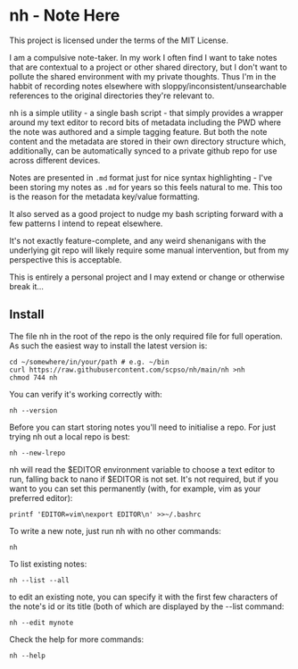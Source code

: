 # nh - Note Here

This project is licensed under the terms of the MIT License.

I am a compulsive note-taker. In my work I often find I want to take notes that
are contextual to a project or other shared directory, but I don't want to
pollute the shared environment with my private thoughts. Thus I'm in the
habbit of recording notes elsewhere with sloppy/inconsistent/unsearchable
references to the original directories they're relevant to.

nh is a simple utility - a single bash script - that simply provides a wrapper
around my text editor to record bits of metadata including the PWD where the
note was authored and a simple tagging feature. But both the note content and
the metadata are stored in their own directory structure which, additionally,
can be automatically synced to a private github repo for use across different
devices.

Notes are presented in `.md` format just for nice syntax highlighting - I've
been storing my notes as `.md` for years so this feels natural to me. This too
is the reason for the metadata key/value formatting.

It also served as a good project to nudge my bash scripting forward with a
few patterns I intend to repeat elsewhere.

It's not exactly feature-complete, and any weird shenanigans with the
underlying git repo will likely require some manual intervention, but from my
perspective this is acceptable.

This is entirely a personal project and I may extend or change or otherwise
break it…

## Install

The file nh in the root of the repo is the only required file for full
operation. As such the easiest way to install the latest version is:

    cd ~/somewhere/in/your/path # e.g. ~/bin
    curl https://raw.githubusercontent.com/scpso/nh/main/nh >nh
    chmod 744 nh

You can verify it's working correctly with:

    nh --version

Before you can start storing notes you'll need to initialise a repo. For just
trying nh out a local repo is best:

    nh --new-lrepo

nh will read the $EDITOR environment variable to choose a text editor to run,
falling back to nano if $EDITOR is not set. It's not required, but if you want
to you can set this permanently (with, for example, vim as your preferred
editor):

    printf 'EDITOR=vim\nexport EDITOR\n' >>~/.bashrc

To write a new note, just run nh with no other commands:

    nh

To list existing notes:

    nh --list --all

to edit an existing note, you can specify it with the first few characters of
the note's id or its title (both of which are displayed by the --list command:

    nh --edit mynote

Check the help for more commands:

    nh --help
